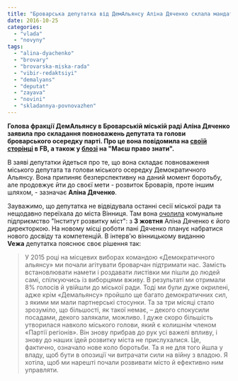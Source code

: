 ```yaml
---
title: "Броварська депутатка від ДемАльянсу Аліна Дяченко склала мандат"
date: 2016-10-25
categories: 
  - "vlada"
  - "novyny"
tags: 
  - "alina-dyachenko"
  - "brovary"
  - "brovarska-miska-rada"
  - "vibir-redaktsiyi"
  - "demalyans"
  - "deputat"
  - "zayava"
  - "novini"
  - "skladannya-povnovazhen"
---
```


**Голова фракції ДемАльянсу в Броварській міській раді Аліна Дяченко заявила про складання повноважень депутата та голови броварського осередку парті. Про це вона повідомила на [своїй сторінці](https://www.facebook.com/alina.dyachenko/posts/1315780098446104) в FB, а також у [блозі](https://mpz.brovary.org/ya-ne-zalyshayu-ridne-misto-nazavzhdy/) на "Маєш право знати".**

В заяві депутатки йдеться про те, що вона складає повноваження міського депутата та голови міського осередку Демократичного Альянсу. Вона припиняє безперспективну на даний момент боротьбу, але продовжує йти до своєї мети - розвиток Броварів, проте іншим шляхом, - зазначає **Аліна Дяченко**.

Зауважимо, що депутатка не відвідувала останні сесії міської ради та нещодавно переїхала до міста Вінниця. Там вона [очолила](http://vezha.vn.ua/zhurnalistka-iz-brovariv-ocholyla-u-vinnytsi-instytut-rozvytku-mist/) комунальне підприємство "Інститут розвитку міст": з **3 жовтня** Аліна Дяченко є його директоркою. На новому місці роботи пані Дяченко планує набратися нового досвіду та компетенцій. В інтерв'ю вінницькому виданню **Veжа** депутатка пояснює своє рішення так:

> У 2015 році на місцевих виборах командою «Демократичного альянсу» ми почали агітувати броварчан підтримати нас. Замість встановлювати намети і роздавати листівки ми пішли до людей самі, спілкуючись із виборцями вживу. В результаті ми отримали 8% голосів й увійшли до міської ради. Тоді ми були дуже окрилені, адже крім «Демальянсу» пройшло ще багато демократичних сил, з якими ми мали партнерські стосунки. Та за три місяці стало зрозуміло, що більшості, як такої немає, – декого спокусили посадами, декого залякали, можливо. І дуже скоро більшість утворилася навколо міського голови, який є колишнім членом «Партії регіонів». Він знову прибрав до рук усі важелі впливу, і знову до наших ідей розвитку міста не прислухалися. Це, фактично, означало нове коло боротьби. Та я не для того йшла у владу, щоб бути в опозиції чи витрачати сили на війну з владою. Я хотіла, щоб ми нарешті почали розвивати місто й ефективно ним управляти.
